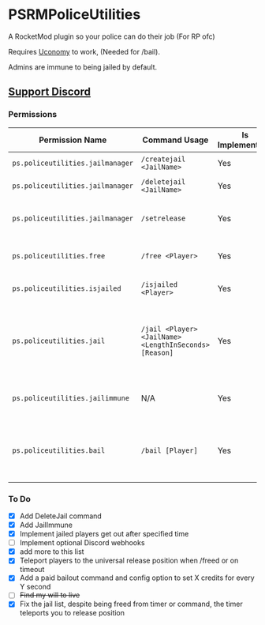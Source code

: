 # PSRMPoliceUtilities
A RocketMod plugin so your police can do their job (For RP ofc)

Requires [Uconomy](https://github.com/RocketModPlugins/Uconomy/tree/legacy) to work, (Needed for /bail).

Admins are immune to being jailed by default.

## [Support Discord](https://discord.gg/ydjYVJ2)

### Permissions
| Permission Name | Command Usage | Is Implemented? | Description |
| ------------- | ------------- | ------------- | ------------- |
| `ps.policeutilities.jailmanager` | `/createjail <JailName>` | Yes | Creates a jail |
| `ps.policeutilities.jailmanager` | `/deletejail <JailName>` | Yes | Deletes a jail |
| `ps.policeutilities.jailmanager` | `/setrelease` | Yes | Sets the universal release position |
| `ps.policeutilities.free` | `/free <Player>` | Yes | Frees a player from a jail |
| `ps.policeutilities.isjailed` | `/isjailed <Player>` | Yes | Checks if a player is in jail |
| `ps.policeutilities.jail` | `/jail <Player> <JailName> <LengthInSeconds> [Reason]` | Yes | Puts a specified player in jail for a chosen amount of seconds |
| `ps.policeutilities.jailimmune` | N/A | Yes | Makes a player immune to being jailed |
| `ps.policeutilities.bail` | `/bail [Player]` | Yes | Use your Uconomy balance to bail a player out of jail |

### To Do
- [x] Add DeleteJail command
- [x] Add JailImmune
- [x] Implement jailed players get out after specified time
- [ ] Implement optional Discord webhooks
- [x] add more to this list
- [x] Teleport players to the universal release position when /freed or on timeout
- [x] Add a paid bailout command and config option to set X credits for every Y second
- [ ] ~~Find my will to live~~
- [x] Fix the jail list, despite being freed from timer or command, the timer teleports you to release position
